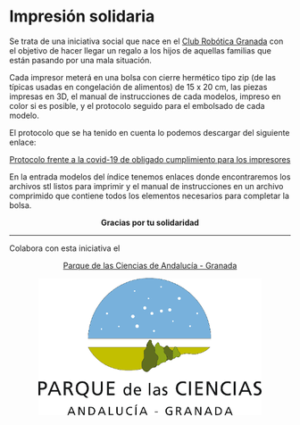 # Impresión solidaria

Se trata de una iniciativa social que nace en el [Club Robótica Granada](https://clubroboticagranada.github.io/) con el objetivo de hacer llegar un regalo a los hijos de aquellas familias que están pasando por una mala situación.

Cada impresor meterá en una bolsa con cierre hermético tipo zip (de las típicas usadas en congelación de alimentos) de 15 x 20 cm, las piezas impresas en 3D, el manual de instrucciones de cada modelos, impreso en color si es posible, y el protocolo seguido para el embolsado de cada modelo.

El protocolo que se ha tenido en cuenta lo podemos descargar del siguiente enlace:

<center>

[Protocolo frente a la covid-19 de obligado cumplimiento para los impresores](../protocolo/protocolo%20covid.pdf)

</center>

En la entrada modelos del índice tenemos enlaces donde encontraremos los archivos stl listos para imprimir y el manual de instrucciones en un archivo comprimido que contiene todos los elementos necesarios para completar la bolsa.

<center>

**Gracias por tu solidaridad**

</center>

***

Colabora con esta iniciativa el

<center>

[Parque de las Ciencias de Andalucía - Granada](https://www.parqueciencias.com/parqueciencias/)

![Parque de las Ciencias de Andalucía - Granada](img/logo-pc.png)

</center>
